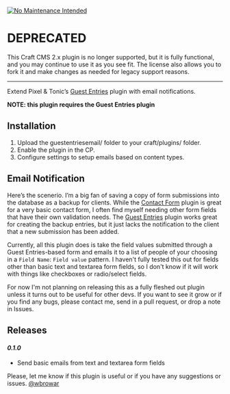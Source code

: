 [![No Maintenance Intended](http://unmaintained.tech/badge.svg)](http://unmaintained.tech/)

# DEPRECATED

This Craft CMS 2.x plugin is no longer supported, but it is fully functional, and you may continue to use it as you see fit. The license also allows you to fork it and make changes as needed for legacy support reasons.

---

Extend Pixel &amp; Tonic&rsquo;s [Guest Entries](https://github.com/pixelandtonic/GuestEntries/) plugin with email notifications.

**NOTE: this plugin requires the Guest Entries plugin**

## Installation
1. Upload the guestentriesemail/ folder to your craft/plugins/ folder.
2. Enable the plugin in the CP.
3. Configure settings to setup emails based on content types.

## Email Notification
Here&rsquo;s the scenerio. I&rsquo;m a big fan of saving a copy of form submissions into the database as a backup for clients. While the [Contact Form](https://github.com/pixelandtonic/ContactForm/) plugin is great for a very basic contact form, I often find myself needing other form fields that have their own validation needs. The [Guest Entries](https://github.com/pixelandtonic/GuestEntries/) plugin works great for creating the backup entries, but it just lacks the notification to the client that a new submission has been added.

Currently, all this plugin does is take the field values submitted through a Guest Entries-based form and emails it to a list of people of your choosing in a `Field Name`: `Field value` pattern. I haven't fully tested this out for fields other than basic text and textarea form fields, so I don't know if it will work with things like checkboxes or radio/select fields.

For now I'm not planning on releasing this as a fully fleshed out plugin unless it turns out to be useful for other devs. If you want to see it grow or if you find any bugs, please contact me, send in a pull request, or drop a note in Issues.

## Releases
#### *0.1.0*
* Send basic emails from text and textarea form fields

Please, let me know if this plugin is useful or if you have any suggestions or issues. [@wbrowar](https://twitter.com/wbrowar)
